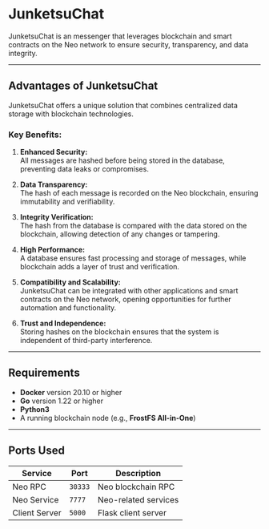 # JunketsuChat

JunketsuChat is an messenger that leverages blockchain and smart contracts on the Neo network to ensure security, transparency, and data integrity.  

---

## Advantages of JunketsuChat

JunketsuChat offers a unique solution that combines centralized data storage with blockchain technologies.  

### Key Benefits:

1. **Enhanced Security:**  
   All messages are hashed before being stored in the database, preventing data leaks or compromises.  

2. **Data Transparency:**  
   The hash of each message is recorded on the Neo blockchain, ensuring immutability and verifiability.  

3. **Integrity Verification:**  
   The hash from the database is compared with the data stored on the blockchain, allowing detection of any changes or tampering.  

4. **High Performance:**  
   A database ensures fast processing and storage of messages, while blockchain adds a layer of trust and verification.  

5. **Compatibility and Scalability:**  
   JunketsuChat can be integrated with other applications and smart contracts on the Neo network, opening opportunities for further automation and functionality.  

6. **Trust and Independence:**  
   Storing hashes on the blockchain ensures that the system is independent of third-party interference.  

---

## Requirements  

- **Docker** version 20.10 or higher  
- **Go** version 1.22 or higher  
- **Python3**  
- A running blockchain node (e.g., **FrostFS All-in-One**)  

---

## Ports Used  

| Service                | Port            | Description        |  
|------------------------|-----------------|--------------------|  
| Neo RPC                | `30333`        | Neo blockchain RPC |  
| Neo Service            | `7777`         | Neo-related services |  
| Client Server          | `5000`         | Flask client server |  
